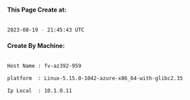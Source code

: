 
   
#### This Page Create at:

```bash

2023-08-19 - 21:45:43 UTC

```

#### Create By Machine:

```bash

Host Name : fv-az392-959

platform  : Linux-5.15.0-1042-azure-x86_64-with-glibc2.35

Ip Local  : 10.1.0.11

```

